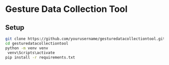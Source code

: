 # Gesture Data Collection Tool

## Setup

```bash
git clone https://github.com/yourusername/gesturedatacollectiontool.git
cd gesturedatacollectiontool
python -m venv venv
 venv\Scripts\activate
pip install -r requirements.txt
